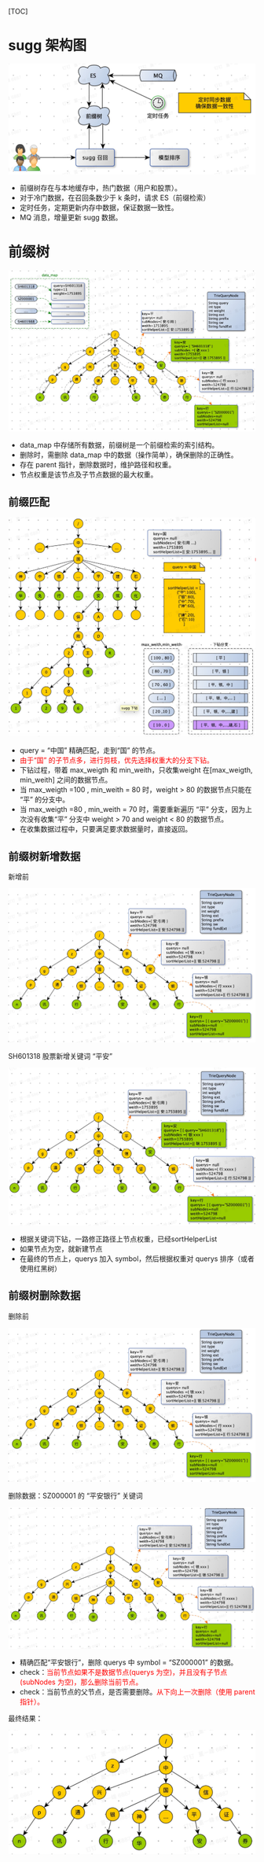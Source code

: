 [TOC]

# sugg 架构图

![](images/20210531203338.jpg)

- 前缀树存在与本地缓存中，热门数据（用户和股票）。
- 对于冷门数据，在召回条数少于 k 条时，请求 ES（前缀检索）
- 定时任务，定期更新内存中数据，保证数据一致性。
- MQ 消息，增量更新 sugg 数据。

# 前缀树

![](images/20210531202736.jpg)

- data_map 中存储所有数据，前缀树是一个前缀检索的索引结构。
- 删除时，需删除 data_map 中的数据（操作简单），确保删除的正确性。
- 存在 parent 指针，删除数据时，维护路径和权重。
- 节点权重是该节点及子节点数据的最大权重。

## 前缀匹配

![](images/20210531203608.jpg)

- query = “中国” 精确匹配，走到“国” 的节点。
- <font color=red>由于“国” 的子节点多，进行剪枝，优先选择权重大的分支下钻。</font>
- 下钻过程，带着 max_weigth 和 min_weith，只收集weight 在[max_weigth, min_weith] 之间的数据节点。
- 当  max_weigth =100 , min_weith = 80 时，weight > 80 的数据节点只能在 “平” 的分支中。
- 当 max_weigth =80 , min_weith = 70 时，需要重新遍历 “平” 分支，因为上次没有收集“平” 分支中 weight > 70 and weight < 80 的数据节点。
- 在收集数据过程中，只要满足要求数据量时，直接返回。



## 前缀树新增数据

新增前

![](images/20210531204733.jpg)



SH601318 股票新增关键词 “平安”

![](images/20210601094827.jpg)



- 根据关键词下钻，一路修正路径上节点权重，已经sortHelperList
- 如果节点为空，就新建节点
- 在最终的节点上，querys 加入 symbol，然后根据权重对 querys 排序（或者使用红黑树）



## 前缀树删除数据

删除前

![](images/20210531204733.jpg)

删除数据：SZ000001 的 “平安银行” 关键词

![](images/20210531204916.jpg)

- 精确匹配“平安银行”，删除 querys 中 symbol = “SZ000001” 的数据。
- check：<font color=red>当前节点如果不是数据节点(querys 为空)，并且没有子节点(subNodes 为空)，那么删除当前节点。</font>
- check：当前节点的父节点，是否需要删除。<font color=red>从下向上一次删除（使用 parent 指针）。</font>  

最终结果：

![](images/20210531205356.jpg)

